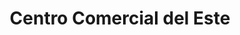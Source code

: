 ---
title: "Centro Comercial del Este"
url: /caracas/centro-comercial-del-este/
shop: Einkaufszentrum
---